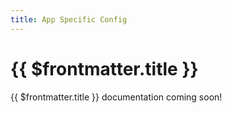 ```yaml
---
title: App Specific Config
---
```




# {{ $frontmatter.title }}

{{ $frontmatter.title }} documentation coming soon!

<!--- #TODO write docs --->

